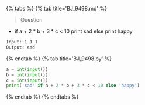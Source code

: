 {% tabs %}
{% tab title='BJ_9498.md' %}

> Question

* if a + 2 \* b + 3 \* c < 10 print sad else print happy

```txt
Input: 1 1 1
Output: sad
```

{% endtab %}
{% tab title='BJ_9498.py' %}

```py
a = int(input())
b = int(input())
c = int(input())
print('sad' if a + 2 * b + 3 * c < 10 else 'happy')
```

{% endtab %}
{% endtabs %}
